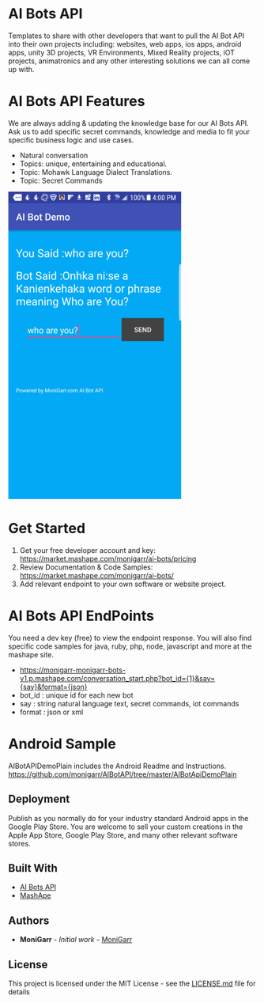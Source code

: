 # AI Bots API
Templates to share with other developers that want to pull the AI Bot API into their own projects including:
websites, web apps, ios apps, android apps, unity 3D projects, VR Environments, Mixed Reality projects, iOT projects, animatronics and any other interesting solutions we can all come up with.

# AI Bots API Features
We are always adding & updating the knowledge base for our AI Bots API. Ask us to add specific secret commands, knowledge and
media to fit your specific business logic and use cases.
* Natural conversation
* Topics: unique, entertaining and educational.
* Topic: Mohawk Language Dialect Translations.
* Topic: Secret Commands

![](https://github.com/monigarr/AIBotAPI/blob/master/AIBotApiDemoPlain/Android_AI_Bot_API_chat500x350.png)

# Get Started
1. Get your free developer account and key: https://market.mashape.com/monigarr/ai-bots/pricing
2. Review Documentation & Code Samples: https://market.mashape.com/monigarr/ai-bots/
3. Add relevant endpoint to your own software or website project.

# AI Bots API EndPoints
You need a dev key (free) to view the endpoint response. You will also find specific code samples for java, ruby, php,
node, javascript and more at the mashape site.
* https://monigarr-monigarr-bots-v1.p.mashape.com/conversation_start.php?bot_id={1}&say={say}&format={json}
* bot_id : unique id for each new bot
* say :    string natural language text, secret commands, iot commands
* format : json or xml


# Android Sample
AIBotAPIDemoPlain includes the Android Readme and Instructions. https://github.com/monigarr/AIBotAPI/tree/master/AIBotApiDemoPlain

## Deployment
Publish as you normally do for your industry standard Android apps in the Google Play Store.
You are welcome to sell your custom creations in the Apple App Store, Google Play Store, and
many other relevant software stores.


## Built With
* [AI Bots API](https://market.mashape.com/monigarr/ai-bots)
* [MashApe](https://market.mashape.com/monigarr/)

## Authors

* **MoniGarr** - *Initial work* - [MoniGarr](monigarr@monigarr.com)

## License

This project is licensed under the MIT License - see the [LICENSE.md](LICENSE.md) file for details

